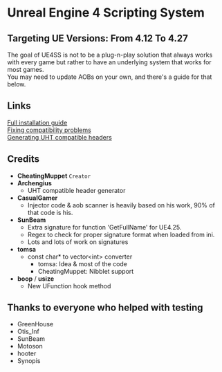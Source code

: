 # Unreal Engine 4 Scripting System

## Targeting UE Versions: From 4.12 To 4.27

The goal of UE4SS is not to be a plug-n-play solution that always works with every game but rather to have an underlying system that works for most games.  
You may need to update AOBs on your own, and there's a guide for that below.  

## Links

[Full installation guide](https://github.com/UE4SS/UE4SS/blob/master/Guides/FullInstallationGuide.md)  
[Fixing compatibility problems](https://github.com/UE4SS/UE4SS/blob/master/Guides/FixingBrokenAOBs.md)  
[Generating UHT compatible headers](https://github.com/UE4SS/UE4SS/wiki/Generating-UHT-compatible-headers)

## Credits

- **CheatingMuppet** `Creator`
- **Archengius**
  - UHT compatible header generator
- **CasualGamer**
  - Injector code & aob scanner is heavily based on his work, 90% of that code is his.
- **SunBeam**
  - Extra signature for function 'GetFullName' for UE4.25.
  - Regex to check for proper signature format when loaded from ini.
  - Lots and lots of work on signatures
- **tomsa**
  - const char* to vector\<int> converter
    - tomsa: Idea & most of the code
    - CheatingMuppet: Nibblet support
- **boop** / **usize**
  - New UFunction hook method

## Thanks to everyone who helped with testing

- GreenHouse
- Otis_Inf
- SunBeam
- Motoson
- hooter
- Synopis

